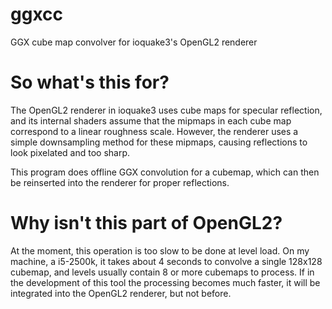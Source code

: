 # ggxcc
GGX cube map convolver for ioquake3's OpenGL2 renderer

# So what's this for?
The OpenGL2 renderer in ioquake3 uses cube maps for specular reflection, and its internal shaders assume that the mipmaps in each cube map correspond to a linear roughness scale.  However, the renderer uses a simple downsampling method for these mipmaps, causing reflections to look pixelated and too sharp.

This program does offline GGX convolution for a cubemap, which can then be reinserted into the renderer for proper reflections.

# Why isn't this part of OpenGL2?
At the moment, this operation is too slow to be done at level load.  On my machine, a i5-2500k, it takes about 4 seconds to convolve a single 128x128 cubemap, and levels usually contain 8 or more cubemaps to process.  If in the development of this tool the processing becomes much faster, it will be integrated into the OpenGL2 renderer, but not before.
